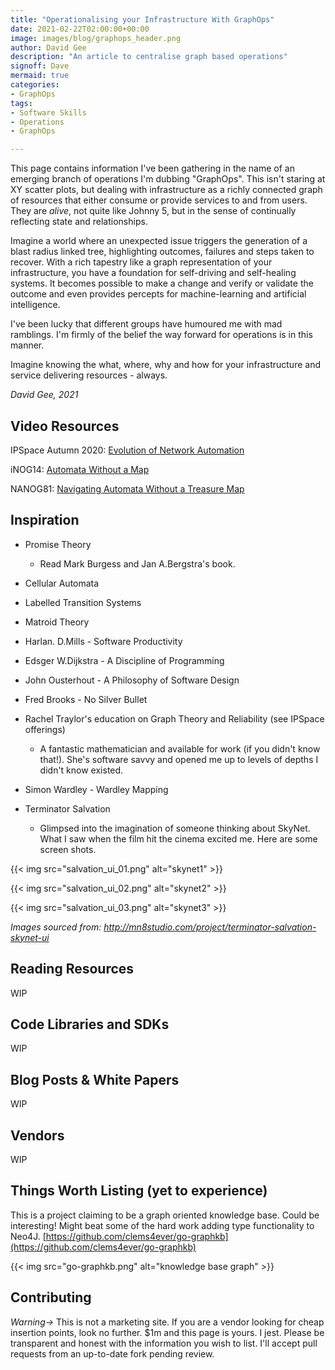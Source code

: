 ```yaml
---
title: "Operationalising your Infrastructure With GraphOps"
date: 2021-02-22T02:00:00+00:00
image: images/blog/graphops_header.png
author: David Gee
description: "An article to centralise graph based operations"
signoff: Dave
mermaid: true
categories: 
- GraphOps
tags:
- Software Skills
- Operations
- GraphOps

---
```


This page contains information I've been gathering in the name of an emerging branch of operations I'm dubbing "GraphOps". This isn't staring at XY scatter plots, but dealing with infrastructure as a richly connected graph of resources that either consume or provide services to and from users. They are *alive*, not quite like Johnny 5, but in the sense of continually reflecting state and relationships.

Imagine a world where an unexpected issue triggers the generation of a blast radius linked tree, highlighting outcomes, failures and steps taken to recover. With a rich tapestry like a graph representation of your infrastructure, you have a foundation for self-driving and self-healing systems. It becomes possible to make a change and verify or validate the outcome and even provides percepts for machine-learning and artificial intelligence.

I've been lucky that different groups have humoured me with mad ramblings. I'm firmly of the belief the way forward for operations is in this manner.

Imagine knowing the what, where, why and how for your infrastructure and service delivering resources - always.

*David Gee, 2021*

## Video Resources

IPSpace Autumn 2020: [Evolution of Network Automation](https://my.ipspace.net/bin/list?id=xNetAut204#EVOLUTION)

iNOG14: [Automata Without a Map](https://www.youtube.com/watch?v=4PUyQ1CYxpA)

NANOG81: [Navigating Automata Without a Treasure Map](https://www.nanog.org/news-stories/nanog-tv/nanog-81-webcast/navigating-automata/)

## Inspiration

*   Promise Theory
    *   Read Mark Burgess and Jan A.Bergstra's book.

*   Cellular Automata

*   Labelled Transition Systems

*   Matroid Theory

*   Harlan. D.Mills - Software Productivity

*   Edsger W.Dijkstra - A Discipline of Programming

*   John Ousterhout - A Philosophy of Software Design

*   Fred Brooks - No Silver Bullet

*   Rachel Traylor's education on Graph Theory and Reliability (see IPSpace offerings)
    *   A fantastic mathematician and available for work (if you didn't know that!). She's software savvy and opened me up to levels of depths I didn't know existed.

*   Simon Wardley - Wardley Mapping

*   Terminator Salvation 
    *   Glimpsed into the imagination of someone thinking about SkyNet. What I saw when the film hit the cinema excited me. Here are some screen shots.

{{< img src="salvation_ui_01.png" alt="skynet1" >}}

{{< img src="salvation_ui_02.png" alt="skynet2" >}}

{{< img src="salvation_ui_03.png" alt="skynet3" >}}

*Images sourced from: http://mn8studio.com/project/terminator-salvation-skynet-ui*

## Reading Resources

WIP

## Code Libraries and SDKs

WIP

## Blog Posts & White Papers

WIP

## Vendors

WIP

## Things Worth Listing (yet to experience)

This is a project claiming to be a graph oriented knowledge base. Could be interesting! Might beat some of the hard work adding type functionality to Neo4J.
[https://github.com/clems4ever/go-graphkb](https://github.com/clems4ever/go-graphkb)

{{< img src="go-graphkb.png" alt="knowledge base graph" >}}


## Contributing

*Warning->* This is not a marketing site. If you are a vendor looking for cheap insertion points, look no further. $1m and this page is yours. I jest. Please be transparent and honest with the information you wish to list. I'll accept pull requests from an up-to-date fork pending review.
